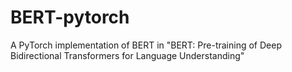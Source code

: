 # BERT-pytorch
A PyTorch implementation of BERT in "BERT: Pre-training of Deep Bidirectional Transformers for Language Understanding"
